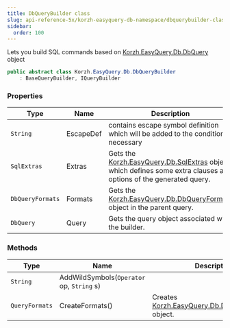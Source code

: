 ```yaml
---
title: DbQueryBuilder class
slug: api-reference-5x/korzh-easyquery-db-namespace/dbquerybuilder-class
sidebar:
  order: 100
---
```


Lets you build SQL commands based on [Korzh.EasyQuery.Db.DbQuery](///easyquery/docs/api-reference-5x/korzh-easyquery-db-namespace/dbquery-class) object
```csharp
public abstract class Korzh.EasyQuery.Db.DbQueryBuilder
    : BaseQueryBuilder, IQueryBuilder

```

### Properties

| Type | Name | Description | 
| --- | --- | --- | 
| `String` | EscapeDef | contains escape symbol definition which will be added to the condition if necessary | 
| `SqlExtras` | Extras | Gets the [Korzh.EasyQuery.Db.SqlExtras](///easyquery/docs/api-reference-5x/korzh-easyquery-db-namespace/sqlextras-class) object which defines some extra clauses and options of the generated query. | 
| `DbQueryFormats` | Formats | Gets the [Korzh.EasyQuery.Db.DbQueryFormats](///easyquery/docs/api-reference-5x/korzh-easyquery-db-namespace/dbqueryformats-class) object in the parent query. | 
| `DbQuery` | Query | Gets the query object associated with the builder. | 


### Methods

| Type | Name | Description | 
| --- | --- | --- | 
| `String` | AddWildSymbols(`Operator` op, `String` s) |  | 
| `QueryFormats` | CreateFormats() | Creates [Korzh.EasyQuery.Db.DbQueryFormats](///easyquery/docs/api-reference-5x/korzh-easyquery-db-namespace/dbqueryformats-class) object. |
